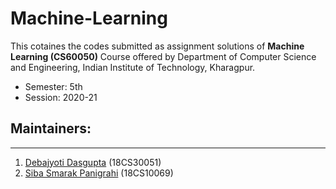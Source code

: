 # Machine-Learning  
This cotaines the codes submitted as assignment solutions of **Machine Learning (CS60050)** Course offered by Department of Computer Science and Engineering, Indian Institute of Technology, Kharagpur.  
- Semester: 5th  
- Session: 2020-21  
## Maintainers:  
---
1. [Debajyoti Dasgupta](http://littleangel.ezyro.com/about/) (18CS30051)  
2. [Siba Smarak Panigrahi](https://sibasmarak.github.io) (18CS10069)
